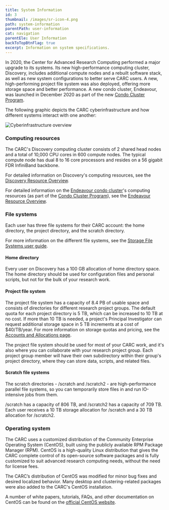 ```yaml
---
title: System Information
id: 3
thumbnail: /images/sr-icon-4.png
path: system-information
parentPath: user-information
cat: navigation
parentEle: User Information
backToTopBtnFlag: true
excerpt: Information on system specifications. 
---
```


In 2020, the Center for Advanced Research Computing performed a major upgrade to its systems. Its new high-performance computing cluster, Discovery, includes additional compute nodes and a rebuilt software stack, as well as new system configurations to better serve CARC users. A new, high-performing project file system was also deployed, offering more storage space and better performance. A new condo cluster, Endeavour, was launched in December 2020 as part of the new [Condo Cluster Program](/user-information/ccp).

The following graphic depicts the CARC cyberinfrastructure and how different systems interact with one another:

![Cyberinfrastructure overview](/images/CARC-cyberinfrastructure.png)

### Computing resources

The CARC's Discovery computing cluster consists of 2 shared head nodes and a total of 10,000 CPU cores in 600 compute nodes. The typical compute node has dual 8 to 16 core processors and resides on a 56 gigabit FDR InfiniBand backbone.

For detailed information on Discovery's computing resources, see the [Discovery Resource Overview](/user-information/user-guides/high-performance-computing/discovery-resources).

For detailed information on the [Endeavour condo cluster](/user-information/user-guides/high-performance-computing/getting-started-endeavour)'s computing resources (as part of the [Condo Cluster Program](/user-information/ccp)), see the [Endeavour Resource Overview](/user-information/user-guides/high-performance-computing/endeavour-resources).

### File systems

Each user has three file systems for their CARC account: the home directory, the project directory, and the scratch directory.

For more information on the different file systems, see the [Storage File Systems user guide](/user-information/user-guides/data-management/storage-file-systems).

#### Home directory

Every user on Discovery has a 100 GB allocation of home directory space. The home directory should be used for configuration files and personal scripts, but not for the bulk of your research work.

#### Project file system

The project file system has a capacity of 8.4 PB of usable space and consists of directories for different research project groups. The default quota for each project directory is 5 TB, which can be increased to 10 TB at no cost. If more than 10 TB is needed, a project's Principal Investigator can request additional storage space in 5 TB increments at a cost of $40/TB/year. For more information on storage quotas and pricing, see the [Accounts and Allocations page](/user-information/accounts).

The project file system should be used for most of your CARC work, and it's also where you can collaborate with your research project group. Each project group member will have their own subdirectory within their group's project directory, where they can store data, scripts, and related files.

#### Scratch file systems

The scratch directories - /scratch and /scratch2 - are high-performance parallel file systems, so you can temporarily store files in and run IO-intensive jobs from them.

/scratch has a capacity of 806 TB, and /scratch2 has a capacity of 709 TB. Each user receives a 10 TB storage allocation for /scratch and a 30 TB allocation for /scratch2.

### Operating system

The CARC uses a customized distribution of the Community Enterprise Operating System (CentOS), built using the publicly available RPM Package Manager (RPM).  CentOS is a high-quality Linux distribution that gives the CARC complete control of its open-source software packages and is fully customized to suit advanced research computing needs, without the need for license fees.

The CARC’s distribution of CentOS was modified for minor bug fixes and desired localized behavior. Many desktop and clustering-related packages were also added to the CARC's CentOS installation.

A number of white papers, tutorials, FAQs, and other documentation on CentOS can be found on the [official CentOS website](https://www.centos.org/).
